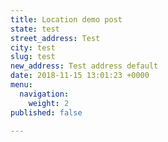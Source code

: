 ```yaml
---
title: Location demo post
state: test
street_address: Test
city: test
slug: test
new_address: Test address default
date: 2018-11-15 13:01:23 +0000
menu:
  navigation:
    weight: 2
published: false

---
```

